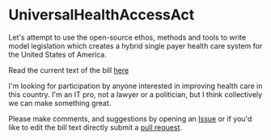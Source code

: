 # UniversalHealthAccessAct
Let's attempt to use the open-source ethos, methods and tools to write model legislation which creates a hybrid single payer health care system for the United States of America.

Read the current text of the bill [here](https://github.com/erikpt/UniversalHealthAccessAct/blob/main/Bill_Text.md)

I'm looking for participation by anyone interested in improving health care in this country. I'm an IT pro, not a lawyer or a politician, but I think collectively we can make something great.

Please make comments, and suggestions by opening an [Issue](https://github.com/erikpt/UniversalHealthAccessAct/issues) or if you'd like to edit the bill text directly submit a [pull request](https://docs.github.com/en/pull-requests/collaborating-with-pull-requests/proposing-changes-to-your-work-with-pull-requests/about-pull-requests).

